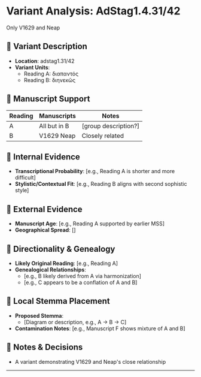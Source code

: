 # Variant Analysis: AdStag1.4.31/42

Only V1629 and Neap

## 📌 Variant Description
- **Location**: adstag1.31/42
- **Variant Units**: 
  - Reading A: διαπαντός
  - Reading B: διηνεκῶς

## 🧬 Manuscript Support
| Reading | Manuscripts | Notes |
|--------|-------------|-------|
| A      | All but in B | [group description?] |
| B      | V1629 Neap   | Closely related |

## 🧠 Internal Evidence
- **Transcriptional Probability**: [e.g., Reading A is shorter and more difficult]
- **Stylistic/Contextual Fit**: [e.g., Reading B aligns with second sophistic style]

## 🧭 External Evidence
- **Manuscript Age**: [e.g., Reading A supported by earlier MSS]
- **Geographical Spread**: []

## 🔄 Directionality & Genealogy
- **Likely Original Reading**: [e.g., Reading A]
- **Genealogical Relationships**:
  - [e.g., B likely derived from A via harmonization]
  - [e.g., C appears to be a conflation of A and B]

## 🌿 Local Stemma Placement
- **Proposed Stemma**:
  - [Diagram or description, e.g., A → B → C]
- **Contamination Notes**: [e.g., Manuscript F shows mixture of A and B]

## 📝 Notes & Decisions
- A variant demonstrating V1629 and Neap's close relationship

---